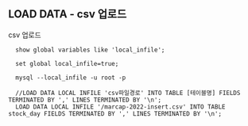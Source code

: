 ## LOAD DATA - csv 업로드

csv 업로드


   
      show global variables like 'local_infile';
      
      set global local_infile=true;
   
      mysql --local_infile -u root -p
   
      //LOAD DATA LOCAL INFILE 'csv파일경로' INTO TABLE [테이블명] FIELDS TERMINATED BY ',' LINES TERMINATED BY '\n';
      LOAD DATA LOCAL INFILE '/marcap-2022-insert.csv' INTO TABLE stock_day FIELDS TERMINATED BY ',' LINES TERMINATED BY '\n';
